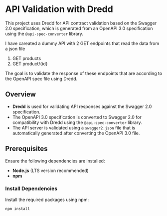# API Validation with Dredd

This project uses Dredd for API contract validation based on the Swagger 2.0 specification, which is generated from an OpenAPI 3.0 specification using the `@api-spec-converter` library.

I have careated a dummy API with 2 GET endpoints that read the data from a json file 
   1. GET products
   2. GET product/{id}

The goal is to validate the response of these endpoints that are according to the OpenAPI spec file using Dredd.

## Overview

- **Dredd** is used for validating API responses against the Swagger 2.0 specification.
- The OpenAPI 3.0 specification is converted to Swagger 2.0 for compatibility with Dredd using the `@api-spec-converter` library.
- The API server is validated using a `swagger2.json` file that is automatically generated after converting the OpenAPI 3.0 file.

## Prerequisites

Ensure the following dependencies are installed:

- **Node.js** (LTS version recommended)
- **npm** 

### Install Dependencies

Install the required packages using npm:

```bash
npm install